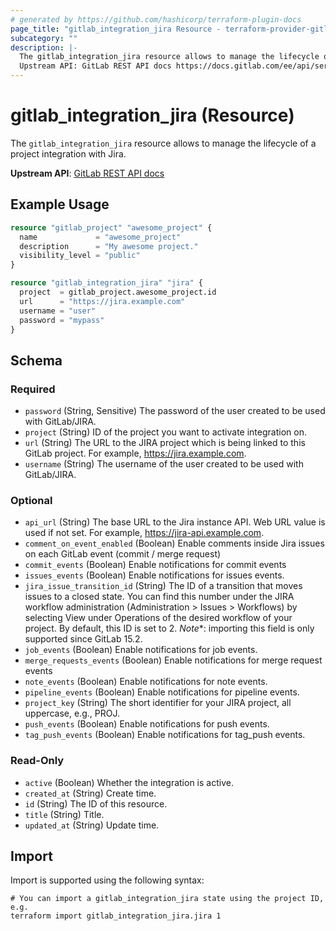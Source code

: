 ```yaml
---
# generated by https://github.com/hashicorp/terraform-plugin-docs
page_title: "gitlab_integration_jira Resource - terraform-provider-gitlab"
subcategory: ""
description: |-
  The gitlab_integration_jira resource allows to manage the lifecycle of a project integration with Jira.
  Upstream API: GitLab REST API docs https://docs.gitlab.com/ee/api/services.html#jira
---
```


# gitlab_integration_jira (Resource)

The `gitlab_integration_jira` resource allows to manage the lifecycle of a project integration with Jira.

**Upstream API**: [GitLab REST API docs](https://docs.gitlab.com/ee/api/services.html#jira)

## Example Usage

```terraform
resource "gitlab_project" "awesome_project" {
  name             = "awesome_project"
  description      = "My awesome project."
  visibility_level = "public"
}

resource "gitlab_integration_jira" "jira" {
  project  = gitlab_project.awesome_project.id
  url      = "https://jira.example.com"
  username = "user"
  password = "mypass"
}
```

<!-- schema generated by tfplugindocs -->
## Schema

### Required

- `password` (String, Sensitive) The password of the user created to be used with GitLab/JIRA.
- `project` (String) ID of the project you want to activate integration on.
- `url` (String) The URL to the JIRA project which is being linked to this GitLab project. For example, https://jira.example.com.
- `username` (String) The username of the user created to be used with GitLab/JIRA.

### Optional

- `api_url` (String) The base URL to the Jira instance API. Web URL value is used if not set. For example, https://jira-api.example.com.
- `comment_on_event_enabled` (Boolean) Enable comments inside Jira issues on each GitLab event (commit / merge request)
- `commit_events` (Boolean) Enable notifications for commit events
- `issues_events` (Boolean) Enable notifications for issues events.
- `jira_issue_transition_id` (String) The ID of a transition that moves issues to a closed state. You can find this number under the JIRA workflow administration (Administration > Issues > Workflows) by selecting View under Operations of the desired workflow of your project. By default, this ID is set to 2. *Note**: importing this field is only supported since GitLab 15.2.
- `job_events` (Boolean) Enable notifications for job events.
- `merge_requests_events` (Boolean) Enable notifications for merge request events
- `note_events` (Boolean) Enable notifications for note events.
- `pipeline_events` (Boolean) Enable notifications for pipeline events.
- `project_key` (String) The short identifier for your JIRA project, all uppercase, e.g., PROJ.
- `push_events` (Boolean) Enable notifications for push events.
- `tag_push_events` (Boolean) Enable notifications for tag_push events.

### Read-Only

- `active` (Boolean) Whether the integration is active.
- `created_at` (String) Create time.
- `id` (String) The ID of this resource.
- `title` (String) Title.
- `updated_at` (String) Update time.

## Import

Import is supported using the following syntax:

```shell
# You can import a gitlab_integration_jira state using the project ID, e.g.
terraform import gitlab_integration_jira.jira 1
```
